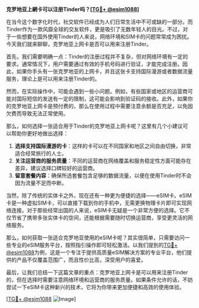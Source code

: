 **克罗地亚上網卡可以注册Tinder吗？[[TG💪+ @esim1088](https://t.me/s/esim1088)]**

在当今这个数字化时代，社交软件已经成为人们日常生活中不可或缺的一部分。而Tinder作为一款风靡全球的交友软件，更是吸引了无数年轻人的目光。不过，对于一些想要在国外使用Tinder的人来说，网络环境和SIM卡的问题常常成为困扰。今天我们就来聊聊，克罗地亚上网卡是否可以用来注册Tinder。

首先，我们需要明确一点：Tinder的注册过程并不复杂，但对网络环境有一定的要求。通常情况下，用户需要通过有效的手机号码进行验证，才能完成注册。因此，如果你手头有一张克罗地亚的上网卡，并且这张卡支持国际漫游或者数据流量服务，理论上是可以用来注册Tinder的。

然而，在实际操作中，可能会遇到一些小问题。例如，有些国家或地区的运营商可能对国际短信的发送有一定的限制，这可能会影响到验证码的接收。此外，如果你的克罗地亚上网卡是预付费的，那么在使用过程中需要注意余额是否充足，以免因欠费而导致无法正常使用。

那么，如何选择一张适合用于Tinder的克罗地亚上网卡呢？这里有几个小建议可以帮助你更好地做出选择：

1. **选择支持国际漫游的卡**：这样的卡可以在不同国家和地区之间自由切换，非常适合经常旅行的人士。
2. **关注运营商的服务质量**：不同的运营商在网络覆盖和服务稳定性方面可能存在差异，建议选择口碑较好的运营商。
3. **留意套餐内容**：确保所选套餐包含足够的数据流量，以便在使用Tinder时不会因为流量不足而中断。

当然，除了传统的实体卡之外，现在还有一种更为便捷的选择——eSIM卡。eSIM卡是一种虚拟SIM卡，可以直接下载到你的手机中，无需更换物理卡片即可实现网络连接。对于那些经常出国的人来说，eSIM卡无疑是一个非常方便的选择。它不仅节省了携带多张实体卡的空间，还能根据需要随时切换运营商，享受更灵活的网络服务。

那么，如何获取一张适合克罗地亚使用的eSIM卡呢？其实很简单，只需要访问一些专业的eSIM服务平台，按照指引操作即可轻松激活。以我们提到的[TG💪+ @esim1088](https://t.me/s/esim1088)为例，这是一个专注于提供高质量eSIM解决方案的专业平台，他们提供的产品不仅覆盖范围广，而且性价比高，深受用户的喜爱。

最后，让我们总结一下这篇文章的重点：克罗地亚上网卡是可以用来注册Tinder的，但在选择时需要注意网络环境和运营商的服务质量。如果条件允许的话，不妨尝试一下eSIM卡这种新兴的技术，它将为你带来更加便捷和高效的使用体验。

[[TG💪+ @esim1088](https://t.me/s/esim1088) ![Image](https://i.postimg.cc/4NQfJmqS/Snipaste-2025-05-13-00-14-12.png)]